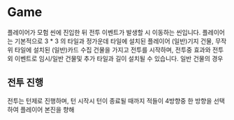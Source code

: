 # Game
플레이어가 모험 씬에 진입한 뒤 전투 이벤트가 발생할 시 이동하는 씬입니다.
플레이어는 기본적으로 3 * 3 의 타일과 정가운데 타일에 설치된 플레이어 (일반)기지 건물, 무작위 타일에 설치된 (일반)카드 수집 건물을 가지고 전투를 시작하며, 전투중 효과와 전투외 이벤트로 임시/일반 건물및 추가 타일과 길이 설치될 수 있습니다.
일반 건물의 경우 

## 전투 진행
전투는 턴제로 진행하며, 턴 시작시 턴이 종료될 때까지 적들이 4방향중 한 방향을 선택하여 플레이어 본진을 향해 